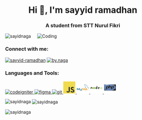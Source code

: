 <h1 align="center">Hi 👋, I'm sayyid ramadhan</h1>
<h3 align="center">A student from STT Nurul Fikri</h3>
<img align="right" alt="Coding" width="400" src="http://pa1.narvii.com/5805/d0fc73b6db8b0b9b6dc0c1a164e4b08435d8c1c9_00.gif">

<p align="left"> <img src="https://komarev.com/ghpvc/?username=sayidnaga&label=Profile%20views&color=0e75b6&style=flat" alt="sayidnaga" /> </p>

<h3 align="left">Connect with me:</h3>
<p align="left">
<a href="https://linkedin.com/in/sayyid-ramadhan" target="blank"><img align="center" src="https://raw.githubusercontent.com/rahuldkjain/github-profile-readme-generator/master/src/images/icons/Social/linked-in-alt.svg" alt="sayyid-ramadhan" height="30" width="40" /></a>
<a href="https://instagram.com/by.naga" target="blank"><img align="center" src="https://raw.githubusercontent.com/rahuldkjain/github-profile-readme-generator/master/src/images/icons/Social/instagram.svg" alt="by.naga" height="30" width="40" /></a>
</p>

<h3 align="left">Languages and Tools:</h3>
<p align="left"> <a href="https://codeigniter.com" target="_blank" rel="noreferrer"> <img src="https://cdn.worldvectorlogo.com/logos/codeigniter.svg" alt="codeigniter" width="40" height="40"/> </a> <a href="https://www.figma.com/" target="_blank" rel="noreferrer"> <img src="https://www.vectorlogo.zone/logos/figma/figma-icon.svg" alt="figma" width="40" height="40"/> </a> <a href="https://git-scm.com/" target="_blank" rel="noreferrer"> <img src="https://www.vectorlogo.zone/logos/git-scm/git-scm-icon.svg" alt="git" width="40" height="40"/> </a> <a href="https://developer.mozilla.org/en-US/docs/Web/JavaScript" target="_blank" rel="noreferrer"> <img src="https://raw.githubusercontent.com/devicons/devicon/master/icons/javascript/javascript-original.svg" alt="javascript" width="40" height="40"/> </a> <a href="https://www.mysql.com/" target="_blank" rel="noreferrer"> <img src="https://raw.githubusercontent.com/devicons/devicon/master/icons/mysql/mysql-original-wordmark.svg" alt="mysql" width="40" height="40"/> </a> <a href="https://nodejs.org" target="_blank" rel="noreferrer"> <img src="https://raw.githubusercontent.com/devicons/devicon/master/icons/nodejs/nodejs-original-wordmark.svg" alt="nodejs" width="40" height="40"/> </a> <a href="https://www.php.net" target="_blank" rel="noreferrer"> <img src="https://raw.githubusercontent.com/devicons/devicon/master/icons/php/php-original.svg" alt="php" width="40" height="40"/> </a> </p>

<p><img align="left" src="https://github-readme-stats.vercel.app/api/top-langs?username=sayidnaga&show_icons=true&locale=en&layout=compact" alt="sayidnaga" /></p>

<p>&nbsp;<img align="center" src="https://github-readme-stats.vercel.app/api?username=sayidnaga&show_icons=true&locale=en" alt="sayidnaga" /></p>

<p><img align="center" src="https://github-readme-streak-stats.herokuapp.com/?user=sayidnaga&" alt="sayidnaga" /></p>
